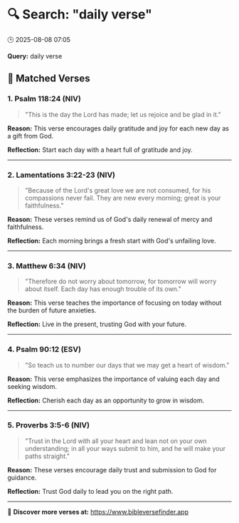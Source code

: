 # 🔍 Search: "daily verse"
🕒 2025-08-08 07:05

**Query:** daily verse

## 📖 Matched Verses

### 1. Psalm 118:24 (NIV)
> "This is the day the Lord has made; let us rejoice and be glad in it."

**Reason:** This verse encourages daily gratitude and joy for each new day as a gift from God.

**Reflection:** Start each day with a heart full of gratitude and joy.

---

### 2. Lamentations 3:22-23 (NIV)
> "Because of the Lord's great love we are not consumed, for his compassions never fail. They are new every morning; great is your faithfulness."

**Reason:** These verses remind us of God's daily renewal of mercy and faithfulness.

**Reflection:** Each morning brings a fresh start with God's unfailing love.

---

### 3. Matthew 6:34 (NIV)
> "Therefore do not worry about tomorrow, for tomorrow will worry about itself. Each day has enough trouble of its own."

**Reason:** This verse teaches the importance of focusing on today without the burden of future anxieties.

**Reflection:** Live in the present, trusting God with your future.

---

### 4. Psalm 90:12 (ESV)
> "So teach us to number our days that we may get a heart of wisdom."

**Reason:** This verse emphasizes the importance of valuing each day and seeking wisdom.

**Reflection:** Cherish each day as an opportunity to grow in wisdom.

---

### 5. Proverbs 3:5-6 (NIV)
> "Trust in the Lord with all your heart and lean not on your own understanding; in all your ways submit to him, and he will make your paths straight."

**Reason:** These verses encourage daily trust and submission to God for guidance.

**Reflection:** Trust God daily to lead you on the right path.

---

🔗 **Discover more verses at:** https://www.bibleversefinder.app
